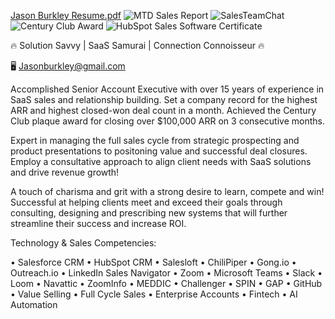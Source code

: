 [Jason Burkley Resume.pdf](https://github.com/user-attachments/files/17351260/Jason.Burkley.Resume.pdf)
![MTD Sales Report](https://github.com/user-attachments/assets/3694d180-59a3-4980-b773-c3cf68b04e9f)
![SalesTeamChat](https://github.com/user-attachments/assets/0cad0838-f4ed-47c1-b2b1-e0296799e2c4)
![Century Club Award](https://github.com/user-attachments/assets/093aee9d-b93c-47f2-a0c0-6897a95df96c)
![HubSpot Sales Software Certificate](https://github.com/user-attachments/assets/8e77211c-0f5c-4340-a5c7-607f01a7d3d0)


🔥 Solution Savvy | SaaS Samurai | Connection Connoisseur 🔥 

🖥️ Jasonburkley@gmail.com 

Accomplished Senior Account Executive with over 15 years of experience in SaaS sales and relationship building. Set a company record for the highest ARR and highest closed-won deal count in a month. Achieved the Century Club plaque award for closing over $100,000 ARR on 3 consecutive months. 

Expert in managing the full sales cycle from strategic prospecting and product presentations to positoning value and successful deal closures. Employ a consultative approach to align client needs with SaaS solutions and drive revenue growth!

A touch of charisma and grit with a strong desire to learn, compete and win! Successful at helping clients meet and exceed their goals through consulting, designing and prescribing new systems that will further streamline their success and increase ROI.

Technology & Sales Competencies:

• Salesforce CRM 
• HubSpot CRM 
• Salesloft 
• ChiliPiper 
• Gong.io 
• Outreach.io
• LinkedIn Sales Navigator 
• Zoom 
• Microsoft Teams 
• Slack
• Loom 
• Navattic
• ZoomInfo 
• MEDDIC 
• Challenger 
• SPIN
• GAP
• GitHub
• Value Selling
• Full Cycle Sales
• Enterprise Accounts
• Fintech
• AI Automation
